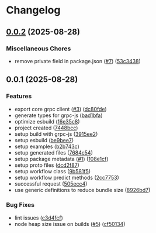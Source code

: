 # Changelog

## [0.0.2](https://github.com/Clarifai/clarifai-node-serverless/compare/v0.0.1...v0.0.2) (2025-08-28)


### Miscellaneous Chores

* remove private field in package.json ([#7](https://github.com/Clarifai/clarifai-node-serverless/issues/7)) ([53c3438](https://github.com/Clarifai/clarifai-node-serverless/commit/53c34387b01577b9a928187fe0535aa936d7cefe))

## 0.0.1 (2025-08-28)


### Features

* export core grpc client ([#3](https://github.com/Clarifai/clarifai-node-serverless/issues/3)) ([dc80fde](https://github.com/Clarifai/clarifai-node-serverless/commit/dc80fde53d4d9a6f17644a17db8527a4397e1676))
* generate types for grpc-js ([bad1bfa](https://github.com/Clarifai/clarifai-node-serverless/commit/bad1bfadb79c9d22c2cc68c79ae5f75a88097e84))
* optimize esbuild ([f6e35c8](https://github.com/Clarifai/clarifai-node-serverless/commit/f6e35c874c3673e835d04ad5a541d23c9105ff00))
* project created ([7448bcc](https://github.com/Clarifai/clarifai-node-serverless/commit/7448bcc43d94e79c915837dfd86ed62d6725d9eb))
* setup build with grpc-js ([3915ee2](https://github.com/Clarifai/clarifai-node-serverless/commit/3915ee26faacd534dc5a775b7082221b534eef7d))
* setup esbuild ([be9bee7](https://github.com/Clarifai/clarifai-node-serverless/commit/be9bee76cc81925dd220dc81b7e9192e11909c8b))
* setup examples ([b2b743c](https://github.com/Clarifai/clarifai-node-serverless/commit/b2b743c0b40b5943eca5c40de3870814bbd8f773))
* setup generated files ([7684c54](https://github.com/Clarifai/clarifai-node-serverless/commit/7684c54d0e1b4adf71e35c121a2726f3a824298d))
* setup package metadata ([#1](https://github.com/Clarifai/clarifai-node-serverless/issues/1)) ([108e1cf](https://github.com/Clarifai/clarifai-node-serverless/commit/108e1cfc69ac10b991c70c89823ec2d8fe61acb5))
* setup proto files ([dcd2f87](https://github.com/Clarifai/clarifai-node-serverless/commit/dcd2f87e899bf1a5c28f38e28de74512a475a5b0))
* setup workflow class ([9b581f5](https://github.com/Clarifai/clarifai-node-serverless/commit/9b581f5a2652a707367346178be42a9f29d2f298))
* setup workflow predict methods ([2cc7753](https://github.com/Clarifai/clarifai-node-serverless/commit/2cc7753f76852c165926f3e8d45d531ba35d3f5d))
* successful request ([505ecc4](https://github.com/Clarifai/clarifai-node-serverless/commit/505ecc4655b278db39733a9c9c599ef61c03d8cf))
* use generic definitions to reduce bundle size ([8926bd7](https://github.com/Clarifai/clarifai-node-serverless/commit/8926bd7acd70262b3d1763dd1a495d1f1d38c379))


### Bug Fixes

* lint issues ([c3d4fcf](https://github.com/Clarifai/clarifai-node-serverless/commit/c3d4fcf273589422aaf89cc8bf3d0f53166d3127))
* node heap size issue on builds ([#5](https://github.com/Clarifai/clarifai-node-serverless/issues/5)) ([cf50134](https://github.com/Clarifai/clarifai-node-serverless/commit/cf501348193b4165affd36789dacbe94d3596ba9))
